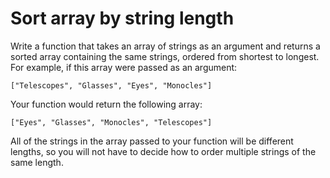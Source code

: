# Sort array by string length

Write a function that takes an array of strings as an argument and returns a sorted array containing the same strings, ordered from shortest to longest.
For example, if this array were passed as an argument:

    ["Telescopes", "Glasses", "Eyes", "Monocles"]

Your function would return the following array:

    ["Eyes", "Glasses", "Monocles", "Telescopes"]

All of the strings in the array passed to your function will be different lengths, so you will not have to decide how to order multiple strings of the same length.
